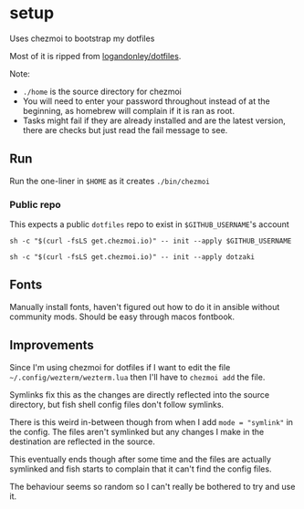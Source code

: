 # setup

Uses chezmoi to bootstrap my dotfiles

Most of it is ripped from [logandonley/dotfiles](https://github.com/logandonley/dotfiles).

Note:

- `./home` is the source directory for chezmoi
- You will need to enter your password throughout instead of at the beginning, as homebrew will complain if it is ran as root.
- Tasks might fail if they are already installed and are the latest version, there are checks but just read the fail message to see.

## Run

Run the one-liner in `$HOME` as it creates `./bin/chezmoi`

### Public repo

This expects a public `dotfiles` repo to exist in `$GITHUB_USERNAME`'s account

```shell
sh -c "$(curl -fsLS get.chezmoi.io)" -- init --apply $GITHUB_USERNAME
```

```
sh -c "$(curl -fsLS get.chezmoi.io)" -- init --apply dotzaki
```

## Fonts

Manually install fonts, haven't figured out how to do it in ansible without community mods.
Should be easy through macos fontbook.

## Improvements

Since I'm using chezmoi for dotfiles if I want to edit the file `~/.config/wezterm/wezterm.lua` then I'll have to `chezmoi add` the file.

Symlinks fix this as the changes are directly reflected into the source directory, but fish shell config files don't follow symlinks.

There is this weird in-between though from when I add `mode = "symlink"` in the config. The files aren't symlinked but any changes I make in the destination are reflected in the source.

This eventually ends though after some time and the files are actually symlinked and fish starts to complain that it can't find the config files.

The behaviour seems so random so I can't really be bothered to try and use it.
